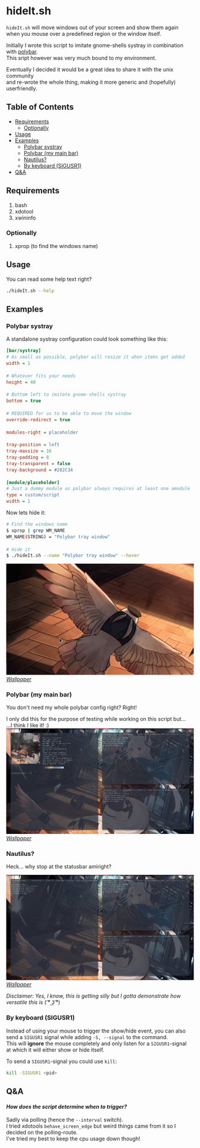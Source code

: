 hideIt.sh
=========

`hideIt.sh` will move windows out of your screen and show them again  
when you mouse over a predefined region or the window itself.

Initially I wrote this script to imitate gnome-shells systray in combination with [polybar](https://github.com/jaagr/polybar).  
This sript however was very much bound to my environment.  

Eventually I decided it would be a great idea to share it with the unix community  
and re-wrote the whole thing, making it more generic and (hopefully) userfriendly.

## Table of Contents
 * [Requirements](#requirements)
    * [Optionally](#optionally)
 * [Usage](#usage)
 * [Examples](#examples)
    * [Polybar systray](#polybar-systray)
    * [Polybar (my main bar)](#polybar-my-main-bar)
    * [Nautilus?](#nautilus)
    * [By keyboard (SIGUSR1)](#by-keyboard-sigusr1)
 * [Q&A](#qa)


## Requirements
1. bash
2. xdotool
3. xwininfo


### Optionally
1. xprop (to find the windows name)


## Usage
You can read some help text right?
```bash
./hideIt.sh --help
```


## Examples
### Polybar systray
A standalone systray configuration could look something like this:
```ini
[bar/systray]
# As small as possible, polybar will resize it when items get added
width = 1

# Whatever fits your needs
height = 40

# Bottom left to imitate gnome-shells systray
bottom = true

# REQUIRED for us to be able to move the window
override-redirect = true

modules-right = placeholder

tray-position = left
tray-maxsize = 16
tray-padding = 8
tray-transparent = false
tray-background = #282C34

[module/placeholder]
# Just a dummy module as polybar always requires at least one amodule
type = custom/script
width = 1
```

Now lets hide it:
```bash
# Find the windows name
$ xprop | grep WM_NAME
WM_NAME(STRING) = "Polybar tray window"

# Hide it
$ ./hideIt.sh --name "Polybar tray window" --hover
```
![hideIt-systray](assets/hideIt-systray.gif)  
*[Wallpaper](https://www.pixiv.net/member_illust.php?mode=medium&illust_id=60439088)*


### Polybar (my main bar)
You don't need my whole polybar config right? Right!  

I only did this for the purpose of testing while working on this script but...  
...I think I like it! :)  
![hideIt-polybar](assets/hideIt-polybar.gif)  
*[Wallpaper](https://www.pixiv.net/member_illust.php?mode=medium&illust_id=60439088)*


### Nautilus?
Heck... why stop at the statusbar amiright?  

![hideIt-nautilus](assets/hideIt-nautilus.gif)  
*[Wallpaper](https://www.pixiv.net/member_illust.php?mode=medium&illust_id=60439088)*

*Disclaimer: Yes, I know, this is getting silly but I gotta demonstrate how versatile this is* ( ͡° ͜ʖ ͡°)


### By keyboard (SIGUSR1)
Instead of using your mouse to trigger the show/hide event, you can also send a `SIGUSR1` signal while adding `-S, --signal` to the command.  
This will **ignore** the mouse completely and only listen for a `SIGUSR1`-signal  
at which it will either show or hide itself.  

To send a `SIGUSR1`-signal you could use `kill`:
```bash
kill -SIGUSR1 <pid>
```

## Q&A
#### *How does the script determine when to trigger?*  
Sadly via polling (hence the `--interval` switch).  
I tried xdotools `behave_screen_edge` but weird things came from it so I decided on the polling-route.  
I've tried my best to keep the cpu usage down though!
